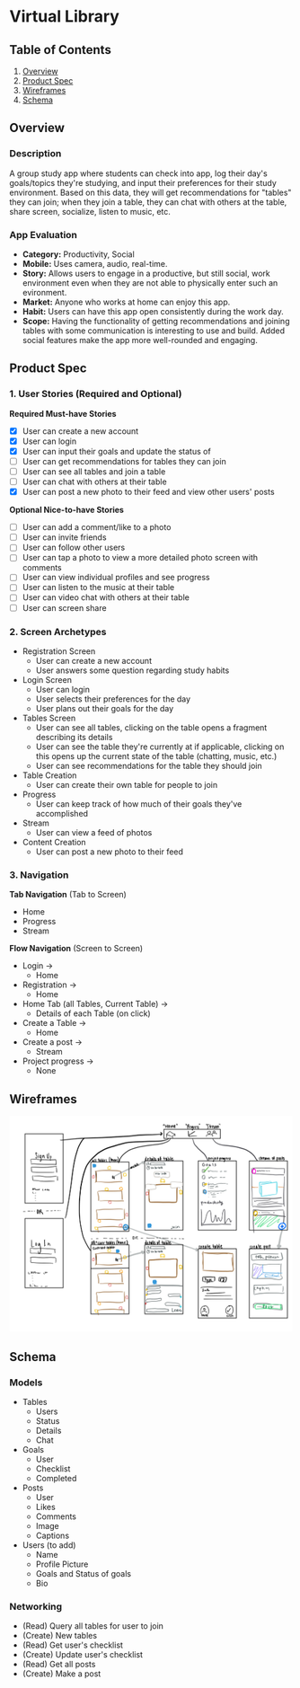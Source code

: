 # Virtual Library

## Table of Contents
1. [Overview](#Overview)
1. [Product Spec](#Product-Spec)
1. [Wireframes](#Wireframes)
2. [Schema](#Schema)

## Overview
### Description
A group study app where students can check into app, log their day's goals/topics they're studying, and input their preferences for their study environment. Based on this data, they will get recommendations for "tables" they can join; when they join a table, they can chat with others at the table, share screen, socialize, listen to music, etc.

### App Evaluation

- **Category:** Productivity, Social
- **Mobile:** Uses camera, audio, real-time.
- **Story:** Allows users to engage in a productive, but still social, work environment even when they are not able to physically enter such an evironment.
- **Market:** Anyone who works at home can enjoy this app.
- **Habit:** Users can have this app open consistently during the work day.
- **Scope:** Having the functionality of getting recommendations and joining tables with some communication is interesting to use and build. Added social features make the app more well-rounded and engaging.

## Product Spec

### 1. User Stories (Required and Optional)

**Required Must-have Stories**

* [x] User can create a new account
* [x] User can login
* [x] User can input their goals and update the status of
* [ ] User can get recommendations for tables they can join
* [ ] User can see all tables and join a table
* [ ] User can chat with others at their table
* [x] User can post a new photo to their feed and view other users' posts

**Optional Nice-to-have Stories**

* [ ] User can add a comment/like to a photo
* [ ] User can invite friends
* [ ] User can follow other users
* [ ] User can tap a photo to view a more detailed photo screen with comments
* [ ] User can view individual profiles and see progress
* [ ] User can listen to the music at their table
* [ ] User can video chat with others at their table
* [ ] User can screen share

### 2. Screen Archetypes

* Registration Screen
   * User can create a new account
   * User answers some question regarding study habits
* Login Screen
   * User can login
   * User selects their preferences for the day
   * User plans out their goals for the day
* Tables Screen
   * User can see all tables, clicking on the table opens a fragment describing its details
   * User can see the table they're currently at if applicable, clicking on this opens up the current state of the table (chatting, music, etc.)
   * User can see recommendations for the table they should join
* Table Creation
   * User can create their own table for people to join
* Progress
   * User can keep track of how much of their goals they've accomplished
* Stream
   * User can view a feed of photos
* Content Creation
   * User can post a new photo to their feed

### 3. Navigation

**Tab Navigation** (Tab to Screen)

* Home
* Progress
* Stream

**Flow Navigation** (Screen to Screen)

* Login ->
   * Home
* Registration ->
   * Home
* Home Tab (all Tables, Current Table) ->
   * Details of each Table (on click)
* Create a Table ->
   * Home
* Create a post ->
   * Stream
* Project progress ->
   * None

## Wireframes

<img src='wireframes.png' title='Wireframes' width='' alt='Wireframes' />

## Schema

### Models
* Tables
    * Users
    * Status
    * Details
    * Chat
* Goals
    * User
    * Checklist
    * Completed
* Posts
    * User
    * Likes
    * Comments
    * Image
    * Captions
* Users (to add)
    * Name
    * Profile Picture
    * Goals and Status of goals
    * Bio

### Networking
* (Read) Query all tables for user to join
* (Create) New tables
* (Read) Get user's checklist
* (Create) Update user's checklist
* (Read) Get all posts
* (Create) Make a post
